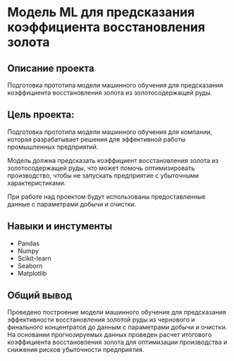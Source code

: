 # Модель ML для предсказания коэффициента восстановления золота
## Описание проекта
Подготовка прототипа модели машинного обучения для предсказания коэффициента восстановления золота из золотосодержащей руды.
## Цель проекта:
Подготовка прототипа модели машинного обучения для компании, которая разрабатывает решения для эффективной работы промышленных предприятий.

Модель должна предсказать коэффициент восстановления золота из золотосодержащей руды, что может помочь оптимизировать производство, чтобы не запускать предприятие с убыточными характеристиками.

При работе над проектом будут использованы предоставленные данные с параметрами добычи и очистки.
## Навыки и инстументы
- Pandas
- Numpy
- Scikit-learn
- Seaborn
- Matplotlib
## Общий вывод
Проведено построение модели машинного обучения для предсказания эффективности восстановления золотой руды из чернового и финального концентратов до данным с параметрами добычи и очистки. На основании прогнозируемых данных проведен расчет итогового коэффициента восстановления золота для оптимизации производства и снижения рисков убыточности предприятия.
